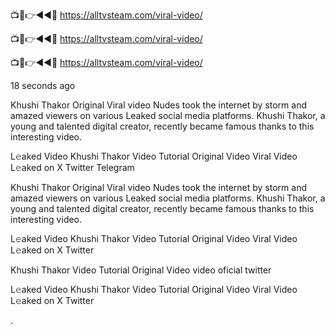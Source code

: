 📺📱👉◄◄🔴  https://alltvsteam.com/viral-video/

📺📱👉◄◄🔴  https://alltvsteam.com/viral-video/

📺📱👉◄◄🔴  https://alltvsteam.com/viral-video/

18 seconds ago

Khushi Thakor Original Viral video Nudes took the internet by storm and amazed viewers on various Leaked social media platforms. Khushi Thakor, a young and talented digital creator, recently became famous thanks to this interesting video.

L𝚎aked Video Khushi Thakor Video Tutorial Original Video Viral Video L𝚎aked on X Twitter Telegram

Khushi Thakor Original Viral video Nudes took the internet by storm and amazed viewers on various Leaked social media platforms. Khushi Thakor, a young and talented digital creator, recently became famous thanks to this interesting video.

L𝚎aked Video Khushi Thakor Video Tutorial Original Video Viral Video L𝚎aked on X Twitter

Khushi Thakor Video Tutorial Original Video video oficial twitter

L𝚎aked Video Khushi Thakor Video Tutorial Original Video Viral Video L𝚎aked on X Twitter

.
